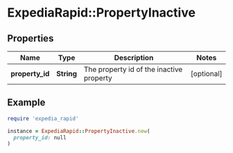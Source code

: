 # ExpediaRapid::PropertyInactive

## Properties

| Name | Type | Description | Notes |
| ---- | ---- | ----------- | ----- |
| **property_id** | **String** | The property id of the inactive property | [optional] |

## Example

```ruby
require 'expedia_rapid'

instance = ExpediaRapid::PropertyInactive.new(
  property_id: null
)
```

